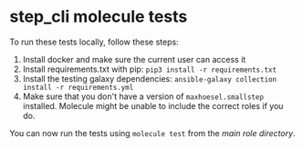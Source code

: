 # step_cli molecule tests

To run these tests locally, follow these steps:

1. Install docker and make sure the current user can access it
2. Install requirements.txt with pip: `pip3 install -r requirements.txt`
3. Install the testing galaxy dependencies: `ansible-galaxy collection install -r requirements.yml`
4. Make sure that you don't have a version of `maxhoesel.smallstep` installed. Molecule might
   be unable to include the correct roles if you do.

You can now run the tests using `molecule test` from the *main role directory*.